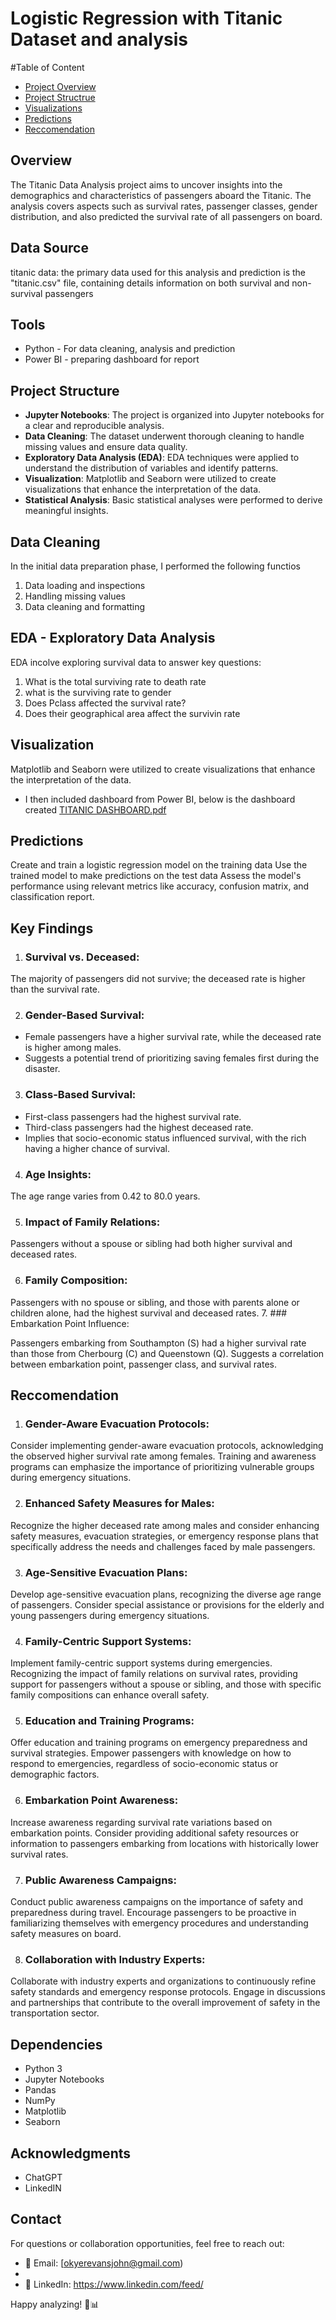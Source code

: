 # Logistic Regression with Titanic Dataset and analysis

#Table of Content
- [Project Overview](#Overview)
- [Project Structrue](#Project-Structure)
- [Visualizations](#Visualization)
- [Predictions](#Predictions)
- [Reccomendation](#reccomendations)

## Overview

The Titanic Data Analysis project aims to uncover insights into the demographics and characteristics of passengers aboard the Titanic. The analysis covers aspects such as survival rates, passenger classes, gender distribution, and also predicted the survival rate of all passengers on board.

## Data Source

titanic data: the primary data used for this analysis and prediction is the "titanic.csv" file, containing details information on both survival and non-survival passengers

## Tools

* Python - For data cleaning, analysis and prediction
* Power BI - preparing dashboard for report

## Project Structure

- **Jupyter Notebooks**: The project is organized into Jupyter notebooks for a clear and reproducible analysis.
- **Data Cleaning**: The dataset underwent thorough cleaning to handle missing values and ensure data quality.
- **Exploratory Data Analysis (EDA)**: EDA techniques were applied to understand the distribution of variables and identify patterns.
- **Visualization**: Matplotlib and Seaborn were utilized to create visualizations that enhance the interpretation of the data.
- **Statistical Analysis**: Basic statistical analyses were performed to derive meaningful insights.

## Data Cleaning
In the initial data preparation phase, I performed the following functios
1. Data loading and inspections
2. Handling missing values
3. Data cleaning and formatting

## EDA - Exploratory Data Analysis
EDA incolve exploring survival data to answer key questions:
1. What is the total surviving rate to death rate
2. what is the surviving rate to gender
3. Does Pclass affected the survival rate?
4. Does their geographical area affect the survivin rate

## Visualization

 Matplotlib and Seaborn were utilized to create visualizations that enhance the interpretation of the data.

* I then included dashboard from Power BI, below is the dashboard created
[TITANIC DASHBOARD.pdf](https://github.com/JohnEvansOkyere/Titanic-Data-Analysis/files/13792224/TITANIC.DASHBOARD.pdf)


## Predictions

Create and train a logistic regression model on the training data
Use the trained model to make predictions on the test data
Assess the model's performance using relevant metrics like accuracy, confusion matrix, and classification report.

## Key Findings

1. ### Survival vs. Deceased:

The majority of passengers did not survive; the deceased rate is higher than the survival rate.

2. ### Gender-Based Survival:

- Female passengers have a higher survival rate, while the deceased rate is higher among males.
- Suggests a potential trend of prioritizing saving females first during the disaster.

3. ### Class-Based Survival:

- First-class passengers had the highest survival rate.
- Third-class passengers had the highest deceased rate.
- Implies that socio-economic status influenced survival, with the rich having a higher chance of survival.
4. ### Age Insights:

The age range varies from 0.42 to 80.0 years.

5. ### Impact of Family Relations:

Passengers without a spouse or sibling had both higher survival and deceased rates.

6. ### Family Composition:

Passengers with no spouse or sibling, and those with parents alone or children alone, had the highest survival and deceased rates.
7. ### Embarkation Point Influence:

Passengers embarking from Southampton (S) had a higher survival rate than those from Cherbourg (C) and Queenstown (Q).
Suggests a correlation between embarkation point, passenger class, and survival rates.

## Reccomendation

1. ### Gender-Aware Evacuation Protocols:

Consider implementing gender-aware evacuation protocols, acknowledging the observed higher survival rate among females. Training and awareness programs can emphasize the importance of prioritizing vulnerable groups during emergency situations.

2. ### Enhanced Safety Measures for Males:

Recognize the higher deceased rate among males and consider enhancing safety measures, evacuation strategies, or emergency response plans that specifically address the needs and challenges faced by male passengers.

3. ### Age-Sensitive Evacuation Plans:

Develop age-sensitive evacuation plans, recognizing the diverse age range of passengers. Consider special assistance or provisions for the elderly and young passengers during emergency situations.

4. ### Family-Centric Support Systems:

Implement family-centric support systems during emergencies. Recognizing the impact of family relations on survival rates, providing support for passengers without a spouse or sibling, and those with specific family compositions can enhance overall safety.

5. ### Education and Training Programs:

Offer education and training programs on emergency preparedness and survival strategies. Empower passengers with knowledge on how to respond to emergencies, regardless of socio-economic status or demographic factors.

6. ### Embarkation Point Awareness:

Increase awareness regarding survival rate variations based on embarkation points. Consider providing additional safety resources or information to passengers embarking from locations with historically lower survival rates.

7. ### Public Awareness Campaigns:

Conduct public awareness campaigns on the importance of safety and preparedness during travel. Encourage passengers to be proactive in familiarizing themselves with emergency procedures and understanding safety measures on board.

8. ### Collaboration with Industry Experts:

Collaborate with industry experts and organizations to continuously refine safety standards and emergency response protocols. Engage in discussions and partnerships that contribute to the overall improvement of safety in the transportation sector.

## Dependencies

- Python 3
- Jupyter Notebooks
- Pandas
- NumPy
- Matplotlib
- Seaborn

## Acknowledgments
- ChatGPT
- LinkedIN


## Contact

For questions or collaboration opportunities, feel free to reach out:

- 📧 Email: [okyerevansjohn@gmail.com)
- 
- 💼 LinkedIn: https://www.linkedin.com/feed/

Happy analyzing! 🚢📊
